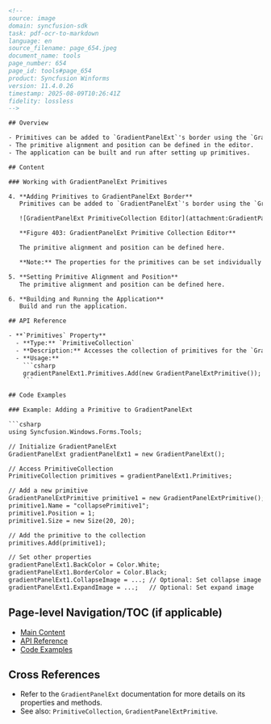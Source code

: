 ```html
<!-- 
source: image
domain: syncfusion-sdk
task: pdf-ocr-to-markdown
language: en
source_filename: page_654.jpeg
document_name: tools
page_number: 654
page_id: tools#page_654
product: Syncfusion Winforms
version: 11.4.0.26
timestamp: 2025-08-09T10:26:41Z
fidelity: lossless
-->

## Overview

- Primitives can be added to `GradientPanelExt`'s border using the `GradientPanelExt PrimitiveCollection Editor`.
- The primitive alignment and position can be defined in the editor.
- The application can be built and run after setting up primitives.

## Content

### Working with GradientPanelExt Primitives

4. **Adding Primitives to GradientPanelExt Border**  
   Primitives can be added to `GradientPanelExt`'s border using the `GradientPanelExt PrimitiveCollection Editor`, which can be accessed using the `Primitives` property.

   ![GradientPanelExt PrimitiveCollection Editor](attachment:GradientPanelExt_PrimitiveCollection_Editor.png)

   **Figure 403: GradientPanelExt Primitive Collection Editor**

   The primitive alignment and position can be defined here.

   **Note:** The properties for the primitives can be set individually using the property grid as well.

5. **Setting Primitive Alignment and Position**  
   The primitive alignment and position can be defined here.

6. **Building and Running the Application**  
   Build and run the application.

## API Reference

- **`Primitives` Property**  
  - **Type:** `PrimitiveCollection`  
  - **Description:** Accesses the collection of primitives for the `GradientPanelExt` control.  
  - **Usage:**  
    ```csharp
    gradientPanelExt1.Primitives.Add(new GradientPanelExtPrimitive());
    ```

## Code Examples

### Example: Adding a Primitive to GradientPanelExt

```csharp
using Syncfusion.Windows.Forms.Tools;

// Initialize GradientPanelExt
GradientPanelExt gradientPanelExt1 = new GradientPanelExt();

// Access PrimitiveCollection
PrimitiveCollection primitives = gradientPanelExt1.Primitives;

// Add a new primitive
GradientPanelExtPrimitive primitive1 = new GradientPanelExtPrimitive();
primitive1.Name = "collapsePrimitive1";
primitive1.Position = 1;
primitive1.Size = new Size(20, 20);

// Add the primitive to the collection
primitives.Add(primitive1);

// Set other properties
gradientPanelExt1.BackColor = Color.White;
gradientPanelExt1.BorderColor = Color.Black;
gradientPanelExt1.CollapseImage = ...; // Optional: Set collapse image
gradientPanelExt1.ExpandImage = ...;   // Optional: Set expand image
```

## Page-level Navigation/TOC (if applicable)
- [Main Content](#content)
- [API Reference](#api-reference)
- [Code Examples](#code-examples)

## Cross References
- Refer to the `GradientPanelExt` documentation for more details on its properties and methods.
- See also: `PrimitiveCollection`, `GradientPanelExtPrimitive`.

<!-- tags: [SyncfusionWinforms, GradientPanelExt, Primitives, PrimitiveCollection] keywords: [GradientPanelExt, Primitives, PrimitiveCollection, Editor, Alignment, Position, Build, Run] -->
```